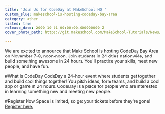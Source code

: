 ```yaml
---
title: 'Join Us for CodeDay at MakeSchool HQ '
custom_slug: makeschool-is-hosting-codeday-bay-area
category: other
listed: true
release_date: 2000-10-01 00:00:00.000000000 Z
cover_photo_path: https://git.makeschool.com/MakeSchool-Tutorials/News/358682f9e08fc941a7fcd86712336e113d5c9a22//06db12f0-4282-4696-993d-0b019eb27602/cover_photo.png

---
```

We are excited to announce that Make School is hosting CodeDay Bay Area on November 7-8, noon-noon. Join students in 24 cities nationwide, and build something awesome in 24 hours. You'll practice your skills, meet new people, and have fun.

#What is CodeDay
CodeDay a 24-hour event where students get together and build cool things together! You pitch ideas, form teams, and build a cool app or game in 24 hours. CodeDay is a place for people who are interested in learning something new and meeting new people. 

#Register Now
Space is limited, so get your tickets before they're gone! [Register here.](https://codeday.org/sv%20CodeDay%20registration)